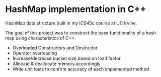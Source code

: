 # HashMap implementation in C++
HashMap data structure built in my ICS45c course at UC Irvine.

The goal of this project was to construct the base functionality of a hash map using characteristics of C++.

- Overloaded Constructors and Destructor
- Operator overloading
- Increase/decrease bucket size based on load factor
- Allocate & deallocate memory accordingly
- Write unit tests to confirm accuracy of each implemented method
